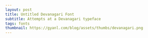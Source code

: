```yaml
---
layout: post
title: Untitled Devanagari Font
subtitle: Attempts at a Devanagari typeface
tags: fonts
thumbnail: https://gyanl.com/blog/assets/thumbs/devanagari.png
---
```

